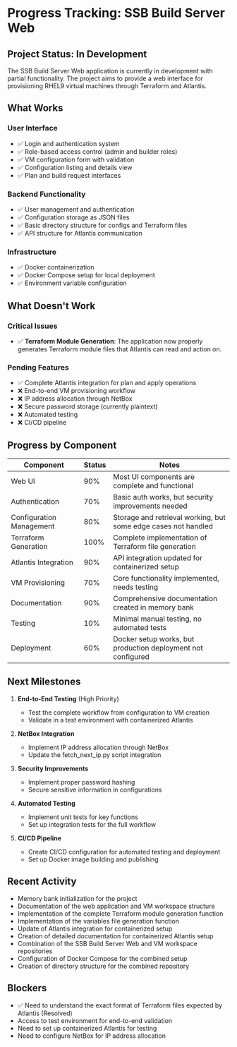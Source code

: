 # Progress Tracking: SSB Build Server Web

## Project Status: In Development

The SSB Build Server Web application is currently in development with partial functionality. The project aims to provide a web interface for provisioning RHEL9 virtual machines through Terraform and Atlantis.

## What Works

### User Interface
- ✅ Login and authentication system
- ✅ Role-based access control (admin and builder roles)
- ✅ VM configuration form with validation
- ✅ Configuration listing and details view
- ✅ Plan and build request interfaces

### Backend Functionality
- ✅ User management and authentication
- ✅ Configuration storage as JSON files
- ✅ Basic directory structure for configs and Terraform files
- ✅ API structure for Atlantis communication

### Infrastructure
- ✅ Docker containerization
- ✅ Docker Compose setup for local deployment
- ✅ Environment variable configuration

## What Doesn't Work

### Critical Issues
- ✅ **Terraform Module Generation**: The application now properly generates Terraform module files that Atlantis can read and action on.

### Pending Features
- ✅ Complete Atlantis integration for plan and apply operations
- ❌ End-to-end VM provisioning workflow
- ❌ IP address allocation through NetBox
- ❌ Secure password storage (currently plaintext)
- ❌ Automated testing
- ❌ CI/CD pipeline

## Progress by Component

| Component | Status | Notes |
|-----------|--------|-------|
| Web UI | 90% | Most UI components are complete and functional |
| Authentication | 70% | Basic auth works, but security improvements needed |
| Configuration Management | 80% | Storage and retrieval working, but some edge cases not handled |
| Terraform Generation | 100% | Complete implementation of Terraform file generation |
| Atlantis Integration | 90% | API integration updated for containerized setup |
| VM Provisioning | 70% | Core functionality implemented, needs testing |
| Documentation | 90% | Comprehensive documentation created in memory bank |
| Testing | 10% | Minimal manual testing, no automated tests |
| Deployment | 60% | Docker setup works, but production deployment not configured |

## Next Milestones

1. **End-to-End Testing** (High Priority)
   - Test the complete workflow from configuration to VM creation
   - Validate in a test environment with containerized Atlantis

2. **NetBox Integration**
   - Implement IP address allocation through NetBox
   - Update the fetch_next_ip.py script integration

3. **Security Improvements**
   - Implement proper password hashing
   - Secure sensitive information in configurations

4. **Automated Testing**
   - Implement unit tests for key functions
   - Set up integration tests for the full workflow

5. **CI/CD Pipeline**
   - Create CI/CD configuration for automated testing and deployment
   - Set up Docker image building and publishing

## Recent Activity

- Memory bank initialization for the project
- Documentation of the web application and VM workspace structure
- Implementation of the complete Terraform module generation function
- Implementation of the variables file generation function
- Update of Atlantis integration for containerized setup
- Creation of detailed documentation for containerized Atlantis setup
- Combination of the SSB Build Server Web and VM workspace repositories
- Configuration of Docker Compose for the combined setup
- Creation of directory structure for the combined repository

## Blockers

- ✅ Need to understand the exact format of Terraform files expected by Atlantis (Resolved)
- Access to test environment for end-to-end validation
- Need to set up containerized Atlantis for testing
- Need to configure NetBox for IP address allocation
